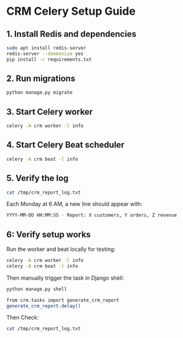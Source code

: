 # CRM Celery Setup Guide

## 1. Install Redis and dependencies

```bash
sudo apt install redis-server
redis-server --daemonize yes
pip install -r requirements.txt
```
## 2. Run migrations

```bash
python manage.py migrate
```
## 3. Start Celery worker

```bash
celery -A crm worker -l info
```
## 4. Start Celery Beat scheduler

```bash
celery -A crm beat -l info
```
## 5. Verify the log

```bash
cat /tmp/crm_report_log.txt
```
Each Monday at 6 AM, a new line should appear with:
```bash
YYYY-MM-DD HH:MM:SS - Report: X customers, Y orders, Z revenue
```

## 6: Verify setup works

Run the worker and beat locally for testing:
```bash
celery -A crm worker -l info
celery -A crm beat -l info
```

Then manually trigger the task in Django shell:
```bash
python manage.py shell
```
```bash
from crm.tasks import generate_crm_report
generate_crm_report.delay()
```

Then Check:
```bash
cat /tmp/crm_report_log.txt
```
